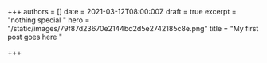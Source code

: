 +++
authors = []
date = 2021-03-12T08:00:00Z
draft = true
excerpt = "nothing special "
hero = "/static/images/79f87d23670e2144bd2d5e2742185c8e.png"
title = "My first post goes here "

+++
